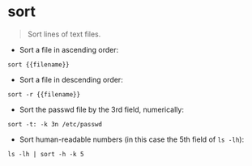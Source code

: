 # sort

> Sort lines of text files.

- Sort a file in ascending order:

`sort {{filename}}`

- Sort a file in descending order:

`sort -r {{filename}}`

- Sort the passwd file by the 3rd field, numerically:

`sort -t: -k 3n /etc/passwd`

- Sort human-readable numbers (in this case the 5th field of `ls -lh`):

`ls -lh | sort -h -k 5`
